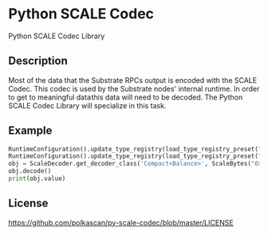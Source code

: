 # Python SCALE Codec
Python SCALE Codec Library

## Description
Most of the data that the Substrate RPCs output is encoded with the SCALE Codec. This codec is used by the Substrate nodes' internal runtime. In order to get to meaningful data this data will need to be decoded. The Python SCALE Codec Library will specialize in this task.

## Example

```python
RuntimeConfiguration().update_type_registry(load_type_registry_preset("default"))
RuntimeConfiguration().update_type_registry(load_type_registry_preset("kusama-cc3"))
obj = ScaleDecoder.get_decoder_class('Compact<Balance>', ScaleBytes("0x130080cd103d71bc22"))
obj.decode()
print(obj.value)
```

## License
https://github.com/polkascan/py-scale-codec/blob/master/LICENSE
